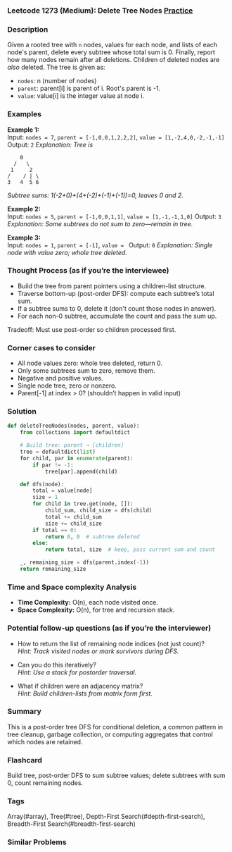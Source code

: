 ### Leetcode 1273 (Medium): Delete Tree Nodes [Practice](https://leetcode.com/problems/delete-tree-nodes)

### Description  
Given a rooted tree with `n` nodes, values for each node, and lists of each node's parent, delete every subtree whose total sum is 0. Finally, report how many nodes remain after all deletions. Children of deleted nodes are *also* deleted. The tree is given as:
- `nodes`: n (number of nodes)
- `parent`: parent[i] is parent of i. Root's parent is -1.
- `value`: value[i] is the integer value at node i.

### Examples  

**Example 1:**  
Input: `nodes = 7`, `parent = [-1,0,0,1,2,2,2]`, `value = [1,-2,4,0,-2,-1,-1]`
Output: `2`
*Explanation: Tree is*
```
    0
  /   \
 1     2
/    / | \
3   4  5 6
```
*Subtree sums: 1(-2+0)+(4+(-2)+(-1)+(-1))=0, leaves 0 and 2.*

**Example 2:**  
Input: `nodes = 5`, `parent = [-1,0,0,1,1]`, `value = [1,-1,-1,1,0]`
Output: `3`
*Explanation: Some subtrees do not sum to zero—remain in tree.*

**Example 3:**  
Input: `nodes = 1`, `parent = [-1]`, `value = `
Output: `0`
*Explanation: Single node with value zero; whole tree deleted.*

### Thought Process (as if you’re the interviewee)  

- Build the tree from parent pointers using a children-list structure.
- Traverse bottom-up (post-order DFS): compute each subtree’s total sum.
- If a subtree sums to 0, delete it (don't count those nodes in answer).
- For each non-0 subtree, accumulate the count and pass the sum up.

Tradeoff: Must use post-order so children processed first.

### Corner cases to consider  
- All node values zero: whole tree deleted, return 0.
- Only some subtrees sum to zero, remove them.
- Negative and positive values.
- Single node tree, zero or nonzero.
- Parent[-1] at index > 0? (shouldn’t happen in valid input)

### Solution

```python
def deleteTreeNodes(nodes, parent, value):
    from collections import defaultdict

    # Build tree: parent → [children]
    tree = defaultdict(list)
    for child, par in enumerate(parent):
        if par != -1:
            tree[par].append(child)

    def dfs(node):
        total = value[node]
        size = 1
        for child in tree.get(node, []):
            child_sum, child_size = dfs(child)
            total += child_sum
            size += child_size
        if total == 0:
            return 0, 0  # subtree deleted
        else:
            return total, size  # keep, pass current sum and count

    _, remaining_size = dfs(parent.index(-1))
    return remaining_size
```

### Time and Space complexity Analysis  
- **Time Complexity:** O(n), each node visited once.
- **Space Complexity:** O(n), for tree and recursion stack.

### Potential follow-up questions (as if you’re the interviewer)  

- How to return the list of remaining node indices (not just count)?  
  *Hint: Track visited nodes or mark survivors during DFS.*

- Can you do this iteratively?  
  *Hint: Use a stack for postorder traversal.*

- What if children were an adjacency matrix?  
  *Hint: Build children-lists from matrix form first.*

### Summary
This is a post-order tree DFS for conditional deletion, a common pattern in tree cleanup, garbage collection, or computing aggregates that control which nodes are retained.


### Flashcard
Build tree, post-order DFS to sum subtree values; delete subtrees with sum 0, count remaining nodes.

### Tags
Array(#array), Tree(#tree), Depth-First Search(#depth-first-search), Breadth-First Search(#breadth-first-search)

### Similar Problems
